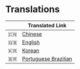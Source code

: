 # Translations

|  | Translated Link |
| --- | --- |
| 🇨🇳 | [Chinese](README-chn.md)|
| :uk: | [English](../README.md) |
| 🇰🇷 | [Korean](README-ko.md)  |
|   🇧🇷   | [Portuguese Brazilian](README-pt-br.md) |
